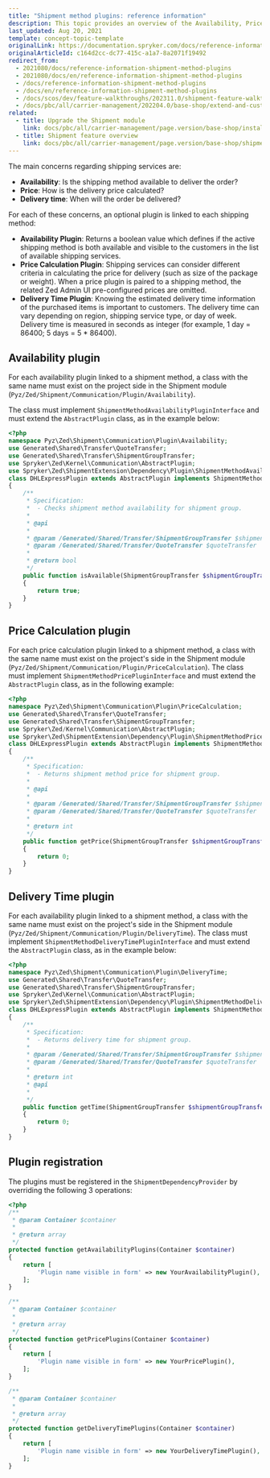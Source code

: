 ```yaml
---
title: "Shipment method plugins: reference information"
description: This topic provides an overview of the Availability, Price Calculation, and Delivery Time plugins.
last_updated: Aug 20, 2021
template: concept-topic-template
originalLink: https://documentation.spryker.com/docs/reference-information-shipment-method-plugins
originalArticleId: c164d2cc-dc77-415c-a1a7-8a2071f19492
redirect_from:
  - 2021080/docs/reference-information-shipment-method-plugins
  - 2021080/docs/en/reference-information-shipment-method-plugins
  - /docs/reference-information-shipment-method-plugins
  - /docs/en/reference-information-shipment-method-plugins
  - /docs/scos/dev/feature-walkthroughs/202311.0/shipment-feature-walkthrough/reference-information-shipment-method-plugins.html
  - /docs/pbc/all/carrier-management/202204.0/base-shop/extend-and-customize/shipment-method-plugins-reference-information.html
related:
  - title: Upgrade the Shipment module
    link: docs/pbc/all/carrier-management/page.version/base-shop/install-and-upgrade/upgrade-modules/upgrade-the-shipment-module.html
  - title: Shipment feature overview
    link: docs/pbc/all/carrier-management/page.version/base-shop/shipment-feature-overview.html
---
```


The main concerns regarding shipping services are:

- **Availability**: Is the shipping method available to deliver the order?
- **Price**: How is the delivery price calculated?
- **Delivery time**: When will the order be delivered?

For each of these concerns, an optional plugin is linked to each shipping method:

- **Availability Plugin**: Returns a boolean value which defines if the active shipping method is both available and visible to the customers in the list of available shipping services.
- **Price Calculation Plugin**: Shipping services can consider different criteria in calculating the price for delivery (such as size of the package or weight). When a price plugin is paired to a shipping method, the related Zed Admin UI pre-configured prices are omitted.
- **Delivery Time Plugin**: Knowing the estimated delivery time information of the purchased items is important to customers. The delivery time can vary depending on region, shipping service type, or day of week. Delivery time is measured in seconds as integer (for example, 1 day = 86400; 5 days = 5 * 86400).

## Availability plugin

For each availability plugin linked to a shipment method, a class with the same name must exist on the project side in the Shipment module (`Pyz/Zed/Shipment/Communication/Plugin/Availability`).

The class must implement `ShipmentMethodAvailabilityPluginInterface` and must extend the `AbstractPlugin` class, as in the example below:

```php
<?php
namespace Pyz\Zed\Shipment\Communication\Plugin\Availability;
use Generated\Shared\Transfer\QuoteTransfer;
use Generated\Shared\Transfer\ShipmentGroupTransfer;
use Spryker\Zed\Kernel\Communication\AbstractPlugin;
use Spryker\Zed\ShipmentExtension\Dependency\Plugin\ShipmentMethodAvailabilityPluginInterface;
class DHLExpressPlugin extends AbstractPlugin implements ShipmentMethodAvailabilityPluginInterface
{
    /**
     * Specification:
     *  - Checks shipment method availability for shipment group.
     *
     * @api
     *
     * @param /Generated/Shared/Transfer/ShipmentGroupTransfer $shipmentGroupTransfer
     * @param /Generated/Shared/Transfer/QuoteTransfer $quoteTransfer
     *
     * @return bool
     */
    public function isAvailable(ShipmentGroupTransfer $shipmentGroupTransfer, QuoteTransfer $quoteTransfer): bool
    {
        return true;
    }
}
```

## Price Calculation plugin

For each price calculation plugin linked to a shipment method, a class with the same name must exist on the project's side in the Shipment module (`Pyz/Zed/Shipment/Communication/Plugin/PriceCalculation`). The class must implement `ShipmentMethodPricePluginInterface` and must extend the `AbstractPlugin` class, as in the following example:

```php
<?php
namespace Pyz\Zed\Shipment\Communication\Plugin\PriceCalculation;
use Generated\Shared\Transfer\QuoteTransfer;
use Generated\Shared\Transfer\ShipmentGroupTransfer;
use Spryker\Zed/Kernel\Communication\AbstractPlugin;
use Spryker\Zed\ShipmentExtension\Dependency\Plugin\ShipmentMethodPricePluginInterface;
class DHLExpressPlugin extends AbstractPlugin implements ShipmentMethodPricePluginInterface
{
    /**
     * Specification:
     *  - Returns shipment method price for shipment group.
     *
     * @api
     *
     * @param /Generated/Shared/Transfer/ShipmentGroupTransfer $shipmentGroupTransfer
     * @param /Generated/Shared/Transfer/QuoteTransfer $quoteTransfer
     *
     * @return int
     */
    public function getPrice(ShipmentGroupTransfer $shipmentGroupTransfer, QuoteTransfer $quoteTransfer): int
    {
        return 0;
    }
}
```

## Delivery Time plugin

For each availability plugin linked to a shipment method, a class with the same name must exist on the project's side in the Shipment module (`Pyz/Zed/Shipment/Communication/Plugin/DeliveryTime`). The class must implement `ShipmentMethodDeliveryTimePluginInterface` and must extend the `AbstractPlugin` class, as in the example below:

```php
<?php
namespace Pyz\Zed\Shipment\Communication\Plugin\DeliveryTime;
use Generated\Shared\Transfer\QuoteTransfer;
use Generated\Shared\Transfer\ShipmentGroupTransfer;
use Spryker\Zed\Kernel\Communication\AbstractPlugin;
use Spryker\Zed\ShipmentExtension\Dependency\Plugin\ShipmentMethodDeliveryTimePluginInterface;
class DHLExpressPlugin extends AbstractPlugin implements ShipmentMethodDeliveryTimePluginInterface
{
    /**
     * Specification:
     *  - Returns delivery time for shipment group.
     *
     * @param /Generated/Shared/Transfer/ShipmentGroupTransfer $shipmentGroupTransfer
     * @param /Generated/Shared/Transfer/QuoteTransfer $quoteTransfer
     *
     * @return int
     * @api
     *
     */
    public function getTime(ShipmentGroupTransfer $shipmentGroupTransfer, QuoteTransfer $quoteTransfer): int
    {
        return 0;
    }
}
```

## Plugin registration

The plugins must be registered in the `ShipmentDependencyProvider` by overriding the following 3 operations:

```php
<?php
/**
 * @param Container $container
 *
 * @return array
 */
protected function getAvailabilityPlugins(Container $container)
{
    return [
        'Plugin name visible in form' => new YourAvailabilityPlugin(),
    ];
}

/**
 * @param Container $container
 *
 * @return array
 */
protected function getPricePlugins(Container $container)
{
    return [
        'Plugin name visible in form' => new YourPricePlugin(),
    ];
}

/**
 * @param Container $container
 *
 * @return array
 */
protected function getDeliveryTimePlugins(Container $container)
{
    return [
        'Plugin name visible in form' => new YourDeliveryTimePlugin(),
    ];
}
```
